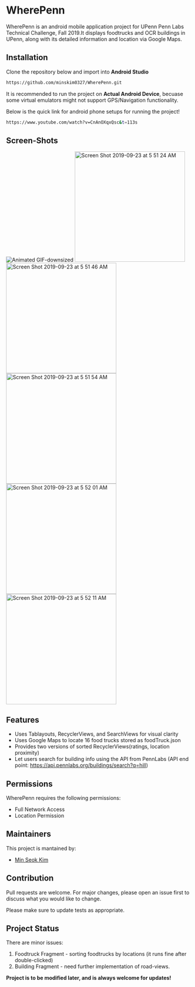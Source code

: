 # WherePenn
WherePenn is an android mobile application project for UPenn Penn Labs Technical Challenge, Fall 2019.It displays foodtrucks and OCR buildings in UPenn, along with its detailed information and location via Google Maps.

## Installation
Clone the repository below and import into **Android Studio**

```bash
https://github.com/minskim0327/WherePenn.git
```

It is recommended to run the project on **Actual Android Device**, becuase some virtual emulators might not support GPS/Navigation functionality.

Below is the quick link for android phone setups for running the project!

```bash
https://www.youtube.com/watch?v=CnAnOXqxQsc&t=113s
```
## Screen-Shots
![Animated GIF-downsized](https://user-images.githubusercontent.com/51442256/65445367-0f536280-de00-11e9-81eb-aef538790f20.gif)
<img width="300" alt="Screen Shot 2019-09-23 at 5 51 24 AM" src="https://user-images.githubusercontent.com/51442256/65416662-60466500-ddc6-11e9-93d9-9289046636d4.png">
<img width="300" alt="Screen Shot 2019-09-23 at 5 51 46 AM" src="https://user-images.githubusercontent.com/51442256/65416706-76ecbc00-ddc6-11e9-80c9-4f39dd99c3e7.png">
<img width="300" alt="Screen Shot 2019-09-23 at 5 51 54 AM" src="https://user-images.githubusercontent.com/51442256/65416722-7ce29d00-ddc6-11e9-8a8b-b11d18915f3d.png">
<img width="300" alt="Screen Shot 2019-09-23 at 5 52 01 AM" src="https://user-images.githubusercontent.com/51442256/65416730-80762400-ddc6-11e9-879d-c16753fea352.png">
<img width="300" alt="Screen Shot 2019-09-23 at 5 52 11 AM" src="https://user-images.githubusercontent.com/51442256/65416736-823fe780-ddc6-11e9-9666-1e0fabcf9433.png">


## Features
- Uses Tablayouts, RecyclerViews, and SearchViews for visual clarity
- Uses Google Maps to locate 16 food trucks stored as foodTruck.json
- Provides two versions of sorted RecyclerViews(ratings, location proximity)
- Let users search for building info using the API from PennLabs (API end point: https://api.pennlabs.org/buildings/search?q=hill)

## Permissions
WherePenn requires the following permissions:
- Full Network Access
- Location Permission

## Maintainers
This project is mantained by:
* [Min Seok Kim](http://github.com/minskim0327)


## Contribution
Pull requests are welcome. For major changes, please open an issue first to discuss what you would like to change.

Please make sure to update tests as appropriate.

## Project Status
There are minor issues:
1. Foodtruck Fragment - sorting foodtrucks by locations (it runs fine after double-clicked)
2. Building Fragment - need further implementation of road-views.

**Project is to be modified later, and is always welcome for updates!**
